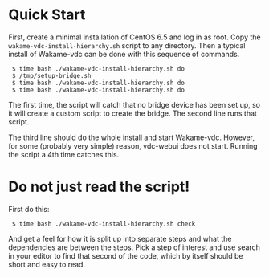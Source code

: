 
# Quick Start

First, create a minimal installation of CentOS 6.5 and log in as root.
Copy the `wakame-vdc-install-hierarchy.sh` script to any directory.
Then a typical install of Wakame-vdc can be done with this sequence of
commands.

     $ time bash ./wakame-vdc-install-hierarchy.sh do
     $ /tmp/setup-bridge.sh
     $ time bash ./wakame-vdc-install-hierarchy.sh do
     $ time bash ./wakame-vdc-install-hierarchy.sh do

The first time, the script will catch that no bridge device has been
set up, so it will create a custom script to create the bridge.
The second line runs that script.

The third line should do the whole install and start Wakame-vdc.  However,
for some (probably very simple) reason, vdc-webui does not start.  Running
the script a 4th time catches this.

# Do not just read the script!

First do this:

     $ time bash ./wakame-vdc-install-hierarchy.sh check

And get a feel for how it is split up into separate steps and what the
dependencies are between the steps.  Pick a step of interest and use
search in your editor to find that second of the code, which by itself
should be short and easy to read.



